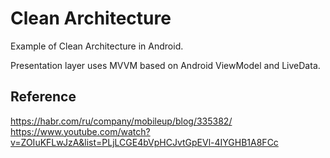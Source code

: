 # Clean Architecture
Example of Clean Architecture in Android.

Presentation layer uses MVVM based on Android ViewModel and LiveData.

## Reference
https://habr.com/ru/company/mobileup/blog/335382/
https://www.youtube.com/watch?v=ZOIuKFLwJzA&list=PLjLCGE4bVpHCJvtGpEVl-4IYGHB1A8FCc